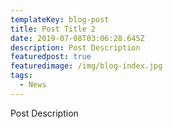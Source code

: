 ```yaml
---
templateKey: blog-post
title: Post Title 2
date: 2019-07-08T03:06:28.645Z
description: Post Description
featuredpost: true
featuredimage: /img/blog-index.jpg
tags:
  - News
---
```

Post Description
